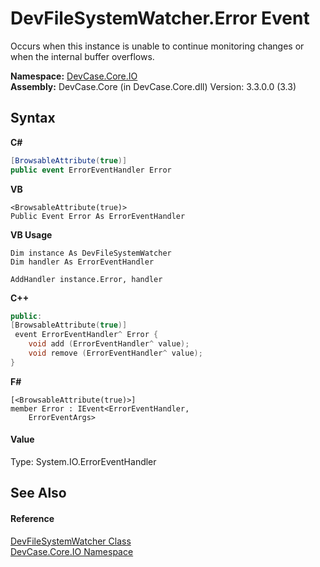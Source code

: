 # DevFileSystemWatcher.Error Event
 

Occurs when this instance is unable to continue monitoring changes or when the internal buffer overflows.

**Namespace:**&nbsp;<a href="N_DevCase_Core_IO">DevCase.Core.IO</a><br />**Assembly:**&nbsp;DevCase.Core (in DevCase.Core.dll) Version: 3.3.0.0 (3.3)

## Syntax

**C#**<br />
``` C#
[BrowsableAttribute(true)]
public event ErrorEventHandler Error
```

**VB**<br />
``` VB
<BrowsableAttribute(true)>
Public Event Error As ErrorEventHandler
```

**VB Usage**<br />
``` VB Usage
Dim instance As DevFileSystemWatcher
Dim handler As ErrorEventHandler

AddHandler instance.Error, handler

```

**C++**<br />
``` C++
public:
[BrowsableAttribute(true)]
 event ErrorEventHandler^ Error {
	void add (ErrorEventHandler^ value);
	void remove (ErrorEventHandler^ value);
}
```

**F#**<br />
``` F#
[<BrowsableAttribute(true)>]
member Error : IEvent<ErrorEventHandler,
    ErrorEventArgs>

```


#### Value
Type: System.IO.ErrorEventHandler

## See Also


#### Reference
<a href="T_DevCase_Core_IO_DevFileSystemWatcher">DevFileSystemWatcher Class</a><br /><a href="N_DevCase_Core_IO">DevCase.Core.IO Namespace</a><br />